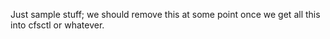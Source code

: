 Just sample stuff; we should remove this at some point once we get all this into cfsctl or whatever.
